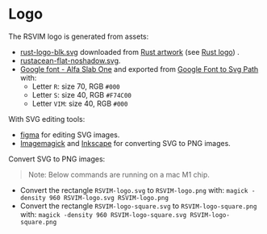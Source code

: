 # Logo

The RSVIM logo is generated from assets:

- [rust-logo-blk.svg](https://github.com/rust-lang/rust-artwork/blob/master/logo/rust-logo-blk.svg) downloaded from [Rust artwork](https://github.com/rust-lang/rust-artwork) (see [Rust logo](https://en.wikipedia.org/wiki/File:Rust_programming_language_black_logo.svg)) .
- [rustacean-flat-noshadow.svg](https://rustacean.net/assets/rustacean-flat-noshadow.svg).
- [Google font - Alfa Slab One](https://fonts.google.com/specimen/Alfa+Slab+One?preview.text=Rsvim&categoryFilters=Serif:%2FSerif%2FFat+Face) and exported from [Google Font to Svg Path](https://danmarshall.github.io/google-font-to-svg-path/) with:
  - Letter `R`: size 70, RGB `#000`
  - Letter `S`: size 40, RGB `#F74C00`
  - Letter `VIM`: size 40, RGB `#000`

With SVG editing tools:

- [figma](https://www.figma.com/design) for editing SVG images.
- [Imagemagick](https://imagemagick.org/) and [Inkscape](https://inkscape.org/) for converting SVG to PNG images.

Convert SVG to PNG images:

> Note: Below commands are running on a mac M1 chip.

- Convert the rectangle `RSVIM-logo.svg` to `RSVIM-logo.png` with: `magick -density 960 RSVIM-logo.svg RSVIM-logo.png`
- Convert the rectangle `RSVIM-logo-square.svg` to `RSVIM-logo-square.png` with: `magick -density 960 RSVIM-logo-square.svg RSVIM-logo-square.png`
